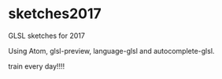 # sketches2017
GLSL sketches for 2017

Using Atom, glsl-preview, language-glsl and autocomplete-glsl.

train every day!!!!
